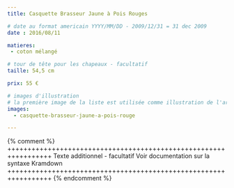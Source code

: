 ```yaml
---
title: Casquette Brasseur Jaune à Pois Rouges

# date au format americain YYYY/MM/DD - 2009/12/31 = 31 dec 2009
date : 2016/08/11

matieres:
 - coton mélangé

# tour de tête pour les chapeaux - facultatif
taille: 54,5 cm

prix: 55 €

# images d'illustration
# la première image de la liste est utilisée comme illustration de l'article dans les pages de listing.
images:
  - casquette-brasseur-jaune-a-pois-rouge

---
```

{% comment %} +++++++++++++++++++++++++++++++++++++++++++++++++++++++++++++++++
              Texte additionnel - facultatif
              Voir documentation sur la syntaxe Kramdown
+++++++++++++++++++++++++++++++++++++++++++++++++++++++++++++++++ {% endcomment %}
